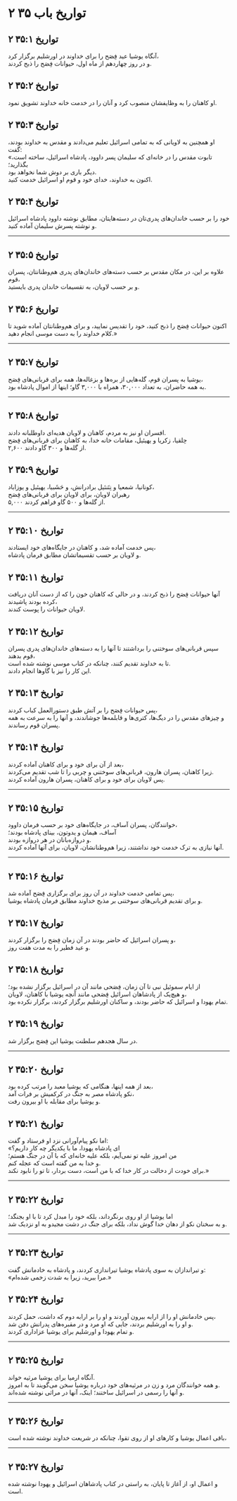 # ۲ تواریخ باب ۳۵

## ۲ تواریخ ۳۵:۱

آنگاه یوشیا عید فِصَح را برای خداوند در اورشلیم برگزار کرد،  
و در روز چهاردهم از ماه اول، حیوانات فِصَح را ذبح کردند.

## ۲ تواریخ ۳۵:۲

او کاهنان را به وظایفشان منصوب کرد و آنان را در خدمت خانه خداوند تشویق نمود.

## ۲ تواریخ ۳۵:۳

او همچنین به لاویانی که به تمامی اسرائیل تعلیم می‌دادند و مقدس به خداوند بودند، گفت:  
«تابوت مقدس را در خانه‌ای که سلیمان پسر داوود، پادشاه اسرائیل، ساخته است، بگذارید؛  
دیگر باری بر دوش شما نخواهد بود.  
اکنون به خداوند، خدای خود و قوم او اسرائیل خدمت کنید.

## ۲ تواریخ ۳۵:۴

خود را بر حسب خاندان‌های پدری‌تان در دسته‌هایتان، مطابق نوشته داوود پادشاه اسرائیل و نوشته پسرش سلیمان آماده کنید.

---

## ۲ تواریخ ۳۵:۵

علاوه بر این، در مکان مقدس بر حسب دسته‌های خاندان‌های پدری هم‌وطنانتان، پسران قوم،  
و بر حسب لاویان، به تقسیمات خاندان پدری بایستید.

## ۲ تواریخ ۳۵:۶

اکنون حیوانات فِصَح را ذبح کنید، خود را تقدیس نمایید، و برای هم‌وطنانتان آماده شوید تا کلام خداوند را به دست موسی انجام دهید.»

---

## ۲ تواریخ ۳۵:۷

یوشیا به پسران قوم، گله‌هایی از بره‌ها و بزغاله‌ها، همه برای قربانی‌های فِصَح،  
به همه حاضران، به تعداد ۳۰,۰۰۰، همراه با ۳,۰۰۰ گاو؛ اینها از اموال پادشاه بود.

---

## ۲ تواریخ ۳۵:۸

افسران او نیز به مردم، کاهنان و لاویان هدیه‌ای داوطلبانه دادند.  
حِلقیا، زکریا و یهیئیل، مقامات خانه خدا، به کاهنان برای قربانی‌های فِصَح  
۲,۶۰۰ از گله‌ها و ۳۰۰ گاو دادند.

## ۲ تواریخ ۳۵:۹

کونانیا، شمعیا و نِتَنئیل برادرانش، و حَشَبیا، یهیئیل و یوزاباد،  
رهبران لاویان، برای لاویان برای قربانی‌های فِصَح  
۵,۰۰۰ از گله‌ها و ۵۰۰ گاو فراهم کردند.

---

## ۲ تواریخ ۳۵:۱۰

پس خدمت آماده شد، و کاهنان در جایگاه‌های خود ایستادند،  
و لاویان بر حسب تقسیماتشان مطابق فرمان پادشاه.

## ۲ تواریخ ۳۵:۱۱

آنها حیوانات فِصَح را ذبح کردند، و در حالی که کاهنان خون را که از دست آنان دریافت کرده بودند پاشیدند،  
لاویان حیوانات را پوست کندند.

## ۲ تواریخ ۳۵:۱۲

سپس قربانی‌های سوختنی را برداشتند تا آنها را به دسته‌های خاندان‌های پدری پسران قوم بدهند،  
تا به خداوند تقدیم کنند، چنانکه در کتاب موسی نوشته شده است.  
این کار را نیز با گاوها انجام دادند.

## ۲ تواریخ ۳۵:۱۳

پس حیوانات فِصَح را بر آتش طبق دستورالعمل کباب کردند،  
و چیزهای مقدس را در دیگ‌ها، کتری‌ها و قابلمه‌ها جوشاندند، و آنها را به سرعت به همه پسران قوم رساندند.

## ۲ تواریخ ۳۵:۱۴

بعد از آن برای خود و برای کاهنان آماده کردند،  
زیرا کاهنان، پسران هارون، قربانی‌های سوختنی و چربی را تا شب تقدیم می‌کردند.  
پس لاویان برای خود و برای کاهنان، پسران هارون آماده کردند.

---

## ۲ تواریخ ۳۵:۱۵

خوانندگان، پسران آساف، در جایگاه‌های خود بر حسب فرمان داوود،  
آساف، هیمان و یدوتون، بینای پادشاه بودند؛  
و دروازه‌بانان در هر دروازه بودند.  
آنها نیازی به ترک خدمت خود نداشتند، زیرا هم‌وطنانشان، لاویان، برای آنها آماده کردند.

---

## ۲ تواریخ ۳۵:۱۶

پس تمامی خدمت خداوند در آن روز برای برگزاری فِصَح آماده شد،  
و برای تقدیم قربانی‌های سوختنی بر مذبح خداوند مطابق فرمان پادشاه یوشیا.

## ۲ تواریخ ۳۵:۱۷

و پسران اسرائیل که حاضر بودند در آن زمان فِصَح را برگزار کردند،  
و عید فطیر را به مدت هفت روز.

## ۲ تواریخ ۳۵:۱۸

از ایام سموئیل نبی تا آن زمان، فِصَحی مانند آن در اسرائیل برگزار نشده بود؛  
و هیچ‌یک از پادشاهان اسرائیل فِصَحی مانند آنچه یوشیا با کاهنان، لاویان،  
تمام یهودا و اسرائیل که حاضر بودند، و ساکنان اورشلیم برگزار کردند، برگزار نکرده بود.

## ۲ تواریخ ۳۵:۱۹

در سال هجدهم سلطنت یوشیا این فِصَح برگزار شد.

---

## ۲ تواریخ ۳۵:۲۰

بعد از همه اینها، هنگامی که یوشیا معبد را مرتب کرده بود،  
نکو پادشاه مصر به جنگ در کرکمیش بر فرات آمد،  
و یوشیا برای مقابله با او بیرون رفت.

## ۲ تواریخ ۳۵:۲۱

اما نکو پیام‌آورانی نزد او فرستاد و گفت:  
«ای پادشاه یهودا، ما با یکدیگر چه کار داریم؟  
من امروز علیه تو نمی‌آیم، بلکه علیه خانه‌ای که با آن در جنگ هستم؛  
و خدا به من گفته است که عجله کنم.  
برای خودت از دخالت در کار خدا که با من است، دست بردار، تا تو را نابود نکند.»

---

## ۲ تواریخ ۳۵:۲۲

اما یوشیا از او روی برنگرداند، بلکه خود را مبدل کرد تا با او بجنگد؛  
و به سخنان نکو از دهان خدا گوش نداد، بلکه برای جنگ در دشت مجیدو به او نزدیک شد.

---

## ۲ تواریخ ۳۵:۲۳

و تیراندازان به سوی پادشاه یوشیا تیراندازی کردند، و پادشاه به خادمانش گفت:  
«مرا ببرید، زیرا به شدت زخمی شده‌ام.»

## ۲ تواریخ ۳۵:۲۴

پس خادمانش او را از ارابه بیرون آوردند و او را بر ارابه دوم که داشت، حمل کردند،  
و او را به اورشلیم بردند، جایی که او مرد و در مقبره‌های پدرانش دفن شد.  
و تمام یهودا و اورشلیم برای یوشیا عزاداری کردند.

---

## ۲ تواریخ ۳۵:۲۵

آنگاه ارمیا برای یوشیا مرثیه خواند.  
و همه خوانندگان مرد و زن در مرثیه‌های خود درباره یوشیا سخن می‌گویند تا به امروز.  
و آنها را رسمی در اسرائیل ساختند؛ اینک، آنها در مراثی نوشته شده‌اند.

---

## ۲ تواریخ ۳۵:۲۶

باقی اعمال یوشیا و کارهای او از روی تقوا، چنانکه در شریعت خداوند نوشته شده است،

---

## ۲ تواریخ ۳۵:۲۷

و اعمال او، از آغاز تا پایان، به راستی در کتاب پادشاهان اسرائیل و یهودا نوشته شده است.
